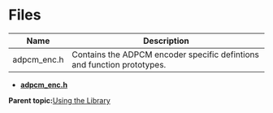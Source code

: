 # Files

|**Name**|**Description**|
|--------|---------------|
|adpcm\_enc.h|Contains the ADPCM encoder specific defintions and function prototypes.|

-   **[adpcm\_enc.h](GUID-75D130AD-6FB0-4072-80C2-F5310F306D0A.md)**  


**Parent topic:**[Using the Library](GUID-FE2046A4-9113-4EB6-9B84-7298A09E2922.md)

